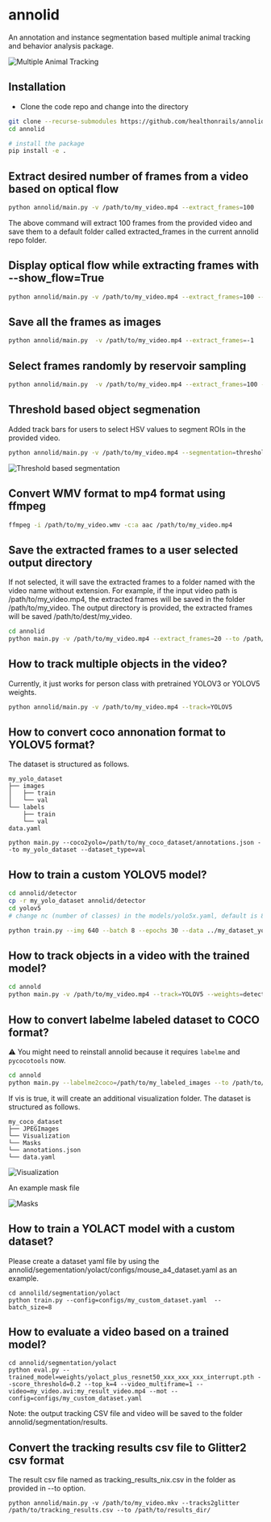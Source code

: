 # annolid
An annotation and instance segmentation based multiple animal tracking and behavior analysis package.

![Multiple Animal Tracking](docs/imgs/mutiple_animal_tracking.png)

## Installation

* Clone the code repo and change into the directory
```bash
git clone --recurse-submodules https://github.com/healthonrails/annolid.git
cd annolid 

# install the package
pip install -e .
```

## Extract desired number of frames from a video based on optical flow

```bash
python annolid/main.py -v /path/to/my_video.mp4 --extract_frames=100
```
The above command will extract 100 frames from the provided video and save them to a default folder called extracted_frames in the current annolid repo folder. 

## Display optical flow while extracting frames with **--show_flow=True**
```bash
python annolid/main.py -v /path/to/my_video.mp4 --extract_frames=100 --show_flow=True
```

## Save all the frames as images
```bash
python annolid/main.py  -v /path/to/my_video.mp4 --extract_frames=-1
```
## Select frames randomly by reservoir sampling
```bash
python annolid/main.py  -v /path/to/my_video.mp4 --extract_frames=100 --algo=random
```

## Threshold based object segmenation
Added track bars for users to select HSV values to 
segment ROIs in the provided video. 
```bash
python annolid/main.py -v /path/to/my_video.mp4 --segmentation=threshold
```
![Threshold based segmentation](docs/imgs/threshold_based_segmentation.png)

## Convert WMV format to mp4 format using ffmpeg
```bash
ffmpeg -i /path/to/my_video.wmv -c:a aac /path/to/my_video.mp4
```

## Save the extracted frames to a user selected output directory 
If not selected, it will save the extracted frames to a folder named with the video name without extension. For example, if the input video path is /path/to/my_video.mp4, the extracted frames will be saved in the folder /path/to/my_video. 
The output directory is provided, the extracted frames will be saved /path/to/dest/my_video. 
```bash
cd annolid
python main.py -v /path/to/my_video.mp4 --extract_frames=20 --to /path/to/dest --algo=uniform
```

## How to track multiple objects in the video? 
Currently, it just works for person class with pretrained YOLOV3 or YOLOV5 weights.
```bash
python annolid/main.py -v /path/to/my_video.mp4 --track=YOLOV5
```

## How to convert coco annonation format to YOLOV5 format? 
The dataset is structured as follows. 
```
my_yolo_dataset
├── images
│   ├── train
│   └── val
└── labels
    ├── train
    └── val
data.yaml
```
```
python main.py --coco2yolo=/path/to/my_coco_dataset/annotations.json --to my_yolo_dataset --dataset_type=val
```
## How to train a custom YOLOV5 model? 
```bash
cd annolid/detector
cp -r my_yolo_dataset annolid/detector
cd yolov5
# change nc (number of classes) in the models/yolo5x.yaml, default is 80

python train.py --img 640 --batch 8 --epochs 30 --data ../my_dataset_yolo/data.yaml --cfg ./models/yolov5x.yaml --weights yolov5x.pt --name yolov5x_my_model --cache
```

## How to track objects in a video with the trained model? 

```bash
cd annold
python main.py -v /path/to/my_video.mp4 --track=YOLOV5 --weights=detector/yolov5/runs/exp5_yolov5x_my_model/weights/best.pt
```

## How to convert labelme labeled dataset to COCO format? 
:warning: You might need to reinstall annolid because it requires `labelme`
and `pycocotools` now.
```bash
cd annold
python main.py --labelme2coco=/path/to/my_labeled_images --to /path/to/my_dataset_coco --labels=/path/to/my_labels.txt --vis=True
```
If vis is true, it will create an additional visualization folder. 
The dataset is structured as follows. 
```
my_coco_dataset
├── JPEGImages
└── Visualization
└── Masks
└── annotations.json
└── data.yaml
```

![Visualization](docs/imgs/00002895_7.jpg)

An example mask file

![Masks](docs/imgs/00002895_7_mask.png)

## How to train a YOLACT model with a custom dataset? 
Please create a dataset yaml file by using the 
annolid/segementation/yolact/configs/mouse_a4_dataset.yaml as 
an example. 
```
cd annolild/segmentation/yolact
python train.py --config=configs/my_custom_dataset.yaml  --batch_size=8
```
## How to evaluate a video based on a trained model?
```
cd annolid/segmentation/yolact
python eval.py --trained_model=weights/yolact_plus_resnet50_xxx_xxx_xxx_interrupt.pth --score_threshold=0.2 --top_k=4 --video_multiframe=1 --video=my_video.avi:my_result_video.mp4 --mot --config=configs/my_custom_dataset.yaml
```
Note: the output tracking CSV file and video will be saved to 
the folder annolid/segmentation/results. 

## Convert the tracking results csv file to Glitter2 csv format
The result csv file named as tracking_results_nix.csv in the folder as provided in --to option. 
```
python annolid/main.py -v /path/to/my_video.mkv --tracks2glitter /path/to/tracking_results.csv --to /path/to/results_dir/
```